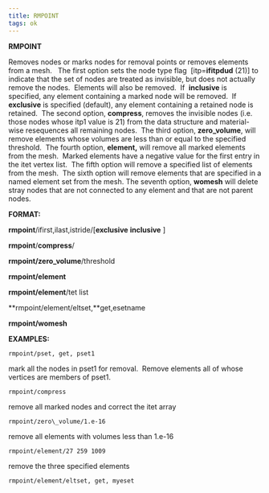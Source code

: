 ```yaml
---
title: RMPOINT
tags: ok
---
```


 **RMPOINT**

  Removes nodes or marks nodes for removal points or removes elements
  from a mesh.   The first option sets the node type flag 
  [itp=**ifitpdud** (21)] to indicate that the set of nodes are
  treated as invisible, but does not actually remove the nodes. 
  Elements will also be removed.  If  **inclusive** is specified, any
  element containing a marked node will be removed.  If  **exclusive**
  is specified (default), any element containing a retained node is
  retained.  The second option, **compress**, removes the invisible
  nodes (i.e. those nodes whose itp1 value is 21) from the data
  structure and material-wise resequences all remaining nodes.  The
  third option, **zero\_volume**, will remove elements whose volumes
  are less than or equal to the specified threshold.  The fourth
  option, **element,** will remove all marked elements from the mesh. 
  Marked elements have a negative value for the first entry in the
  itet vertex list.  The fifth option will remove a specified list of
  elements from the mesh.  The sixth option will remove elements that
  are specified in a named element set from the mesh. The seventh
  option, **womesh** will delete stray nodes that are not connected to
  any element and that are not parent nodes.

**FORMAT:**

**rmpoint**/ifirst,ilast,istride/[**exclusive** **inclusive** ]

**rmpoint**/**compress**/

**rmpoint/zero\_volume**/threshold

**rmpoint/element**

**rmpoint/element**/tet list

**rmpoint/element/eltset,**get,esetname

**rmpoint/womesh**

**EXAMPLES:**

    rmpoint/pset, get, pset1

mark all the nodes in pset1 for removal.  Remove elements all of
whose vertices are members of pset1.

    rmpoint/compress

remove all marked nodes and correct the itet array

    rmpoint/zero\_volume/1.e-16

remove all elements with volumes less than 1.e-16

    rmpoint/element/27 259 1009

remove the three specified elements

    rmpoint/element/eltset, get, myeset
